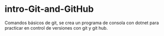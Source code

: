 # intro-Git-and-GitHub
Comandos básicos de git, se crea un programa de consola con dotnet para practicar en control de versiones con git y git hub.

